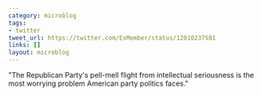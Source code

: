 ```yaml
---
category: microblog
tags:
- twitter
tweet_url: https://twitter.com/ExMember/status/12010237581
links: []
layout: microblog
---
```

"The Republican Party's pell-mell flight from intellectual seriousness is the most worrying problem American party politics faces."
